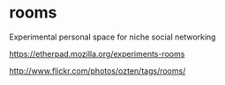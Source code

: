 rooms
=====

Experimental personal space for niche social networking

https://etherpad.mozilla.org/experiments-rooms

http://www.flickr.com/photos/ozten/tags/rooms/